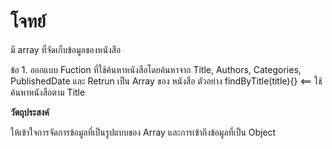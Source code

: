 # โจทย์

มี array ที่จัดเก็บข้อมูลของหนังสือ

ข้อ 1. ออกแบบ Fuction ที่ใช้ค้นหาหนังสือโดยค้นหาจาก Title, Authors, Categories, PublishedDate และ Retrun เป็น Array ของ หนังสือ
ตัวอย่าง
findByTitle(title){} <== ใช้ค้นหาหนังสือตาม Title

**วัตถุประสงค์**

ให้เข้าใจการจัดการข้อมูลที่เป็นรูปแบบของ Array และการเข้าถึงข้อมูลที่เป็น Object
